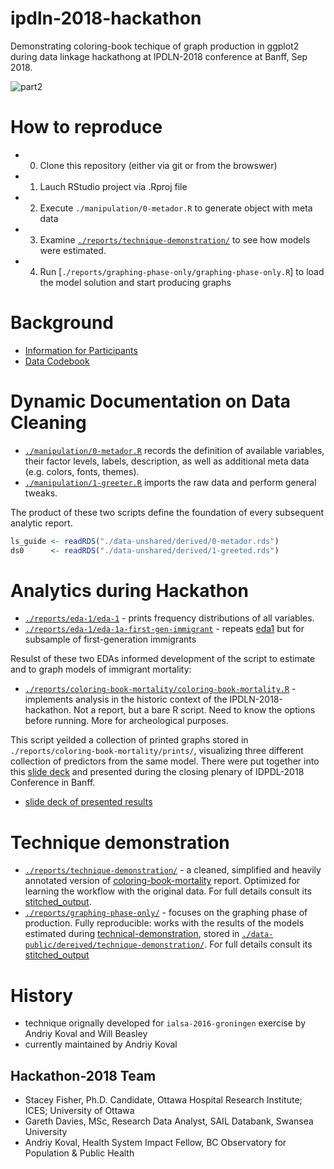# ipdln-2018-hackathon

Demonstrating coloring-book techique of graph production in ggplot2 during data linkage hackathong at IPDLN-2018 conference at Banff, Sep 2018.

![part2][part2]

# How to reproduce
- 0. Clone this repository (either via git or from the browswer)
- 1. Lauch RStudio project via .Rproj file
- 2. Execute `./manipulation/0-metador.R` to generate object with meta data
- 3. Examine [`./reports/technique-demonstration/`][tech-demo] to see how models were estimated.
- 4. Run [`./reports/graphing-phase-only/graphing-phase-only.R`] to load the model solution and start producing graphs


# Background 
- [Information for Participants][info_participants] 
- [Data Codebook][data_codebook]

[info_participants]:data-public/raw/IPDLN_Hackathon_Information_August2018.pdf
[data_codebook]:data-public/raw/IPDLN_Hackathon_Synth_Data_Codebook_Final.pdf
    
    
# Dynamic Documentation on Data Cleaning
 
- [`./manipulation/0-metador.R`][0-meta-report] records the definition of available variables, their factor levels, labels, description, as well as additional meta data (e.g. colors, fonts, themes). 
- [`./manipulation/1-greeter.R`][1-greeter-report] imports the raw data and perform general tweaks.


The product of these two scripts define the foundation of every subsequent analytic report. 
```r
ls_guide <- readRDS("./data-unshared/derived/0-metador.rds")
ds0      <- readRDS("./data-unshared/derived/1-greeted.rds")
```

# Analytics during Hackathon

- [`./reports/eda-1/eda-1`][eda1] - prints frequency distributions of all variables. 
- [`./reports/eda-1/eda-1a-first-gen-immigrant`][eda1a] - repeats [eda1][eda1] but for subsample of first-generation immigrants

Resulst  of these two EDAs informed development of the script to estimate and to graph models of immigrant mortality: 

- [`./reports/coloring-book-mortality/coloring-book-mortality.R`][hackathon2018] - implements analysis in the historic context of the IPDLN-2018-hackathon. Not a report, but a bare R script. Need to know the options before running. More for archeological purposes.  

This script yeilded a collection of printed graphs stored in `./reports/coloring-book-mortality/prints/`, visualizing three different collection of predictors from the same model. There were put together into this [slide deck][slidedeck] and presented during the closing plenary of IDPDL-2018 Conference in Banff. 

- [slide deck of presented results][slidedeck]

[slidedeck]:https://rawgit.com/andkov/ipdln-2018-hackathon/master/reports/coloring-book-mortality/ipdln-2018-banff-hackathon-results-2018-09-14.pdf

# Technique demonstration


- [`./reports/technique-demonstration/`][tech-demo] - a cleaned, simplified and heavily annotated version of [coloring-book-mortality][hackathon2018] report. Optimized for learning the workflow with the original data. For full details consult its [stitched_output][tech-demo-stitched]. 
- [`./reports/graphing-phase-only/`][graph-only] - focuses on the graphing phase of production. Fully reproducible: works with the results of the models estimated during [technical-demonstration][graph-only], stored in [`./data-public/dereived/technique-demonstration/`][tech-demo-derived]. For full details consult its [stitched_output][graph-only-stitched]

[hackathon2018]:https://github.com/andkov/ipdln-2018-hackathon/blob/master/reports/coloring-book-mortality/coloring-book-mortality.R

[tech-demo]:https://raw.githack.com/andkov/ipdln-2018-hackathon/master/reports/technique-demonstration/technique-demonstration-1.html
[tech-demo-stitched]:https://raw.githack.com/andkov/ipdln-2018-hackathon/master/reports/technique-demonstration/stitched_output/technique-demonstration.html
[graph-only]:https://raw.githack.com/andkov/ipdln-2018-hackathon/master/reports/graphing-phase-only/graphing-phase-only-1.html
[graph-only-stitched]:https://raw.githack.com/andkov/ipdln-2018-hackathon/master/reports/graphing-phase-only/stitched_output/graphing-phase-only.html
[tech-demo-derived]:./data-public/derived/technique-demonstration/



[governor]:https://github.com/andkov/ipdln-2018-hackathon/blob/master/manipulation/governor.R
[0-meta-report]:https://raw.githack.com/andkov/ipdln-2018-hackathon/master/manipulation/stitched-output/0-metador.html
[1-greeter-report]:https://raw.githack.com/andkov/ipdln-2018-hackathon/master/manipulation/stitched-output/1-greeter.html
[eda1]:https://raw.githack.com/andkov/ipdln-2018-hackathon/master/reports/eda-1/eda-1.html
[eda1a]:https://raw.githack.com/andkov/ipdln-2018-hackathon/master/reports/eda-1/eda-1a-first-gen-immigrant.html

[part1]:https://raw.githubusercontent.com/andkov/ipdln-2018-hackathon/master/reports/coloring-book-mortality/results-part-1.gif
[part2]:https://raw.githubusercontent.com/andkov/ipdln-2018-hackathon/master/reports/coloring-book-mortality/results-part-2.gif

# History

- technique orignally developed for `ialsa-2016-groningen` exercise by Andriy Koval and Will Beasley
- currently maintained by Andriy Koval

## Hackathon-2018 Team
- Stacey Fisher, Ph.D. Candidate, Ottawa Hospital Research Institute; ICES; University of Ottawa
- Gareth Davies, MSc, Research Data Analyst, SAIL Databank, Swansea University
- Andriy Koval, Health System Impact Fellow, BC Observatory for Population & Public Health




